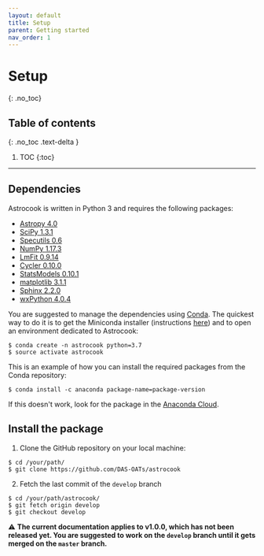 ```yaml
---
layout: default
title: Setup
parent: Getting started
nav_order: 1
---
```


# Setup
{: .no_toc}

## Table of contents
{: .no_toc .text-delta }

1. TOC
{:toc}
---

## Dependencies

Astrocook is written in Python 3 and requires the following packages:

* [Astropy 4.0](http://www.astropy.org)
* [SciPy 1.3.1](https://www.scipy.org)
* [Specutils 0.6](http://specutils.readthedocs.io/en/latest/)
* [NumPy 1.17.3](http://www.numpy.org)
* [LmFit 0.9.14](https://lmfit.github.io/lmfit-py/)
* [Cycler 0.10.0](https://pypi.python.org/pypi/Cycler)
* [StatsModels 0.10.1](http://www.statsmodels.org/stable/index.html)
* [matplotlib 3.1.1](https://matplotlib.org)
* [Sphinx 2.2.0](http://www.sphinx-doc.org/en/master/)
* [wxPython 4.0.4](https://wxpython.org/)

You are suggested to manage the dependencies using [Conda](https://docs.conda.io/projects/conda/en/latest/).
The quickest way to do it is to get the Miniconda installer (instructions [here](https://docs.conda.io/en/latest/miniconda.html)) and to open an environment dedicated to Astrocook:
```
$ conda create -n astrocook python=3.7
$ source activate astrocook
```

This is an example of how you can install the required packages from the Conda repository:  
```
$ conda install -c anaconda package-name=package-version
```
If this doesn't work, look for the package in the [Anaconda Cloud](https://anaconda.org/).


## Install the package

1. Clone the GitHub repository on your local machine:
```
$ cd /your/path/
$ git clone https://github.com/DAS-OATs/astrocook
```
2. Fetch the last commit of the `develop` branch
```
$ cd /your/path/astrocook/
$ git fetch origin develop
$ git checkout develop
```

⚠️ **The current documentation applies to v1.0.0, which has not been released yet. You are suggested to work on the `develop` branch until it gets merged on the `master` branch.**

